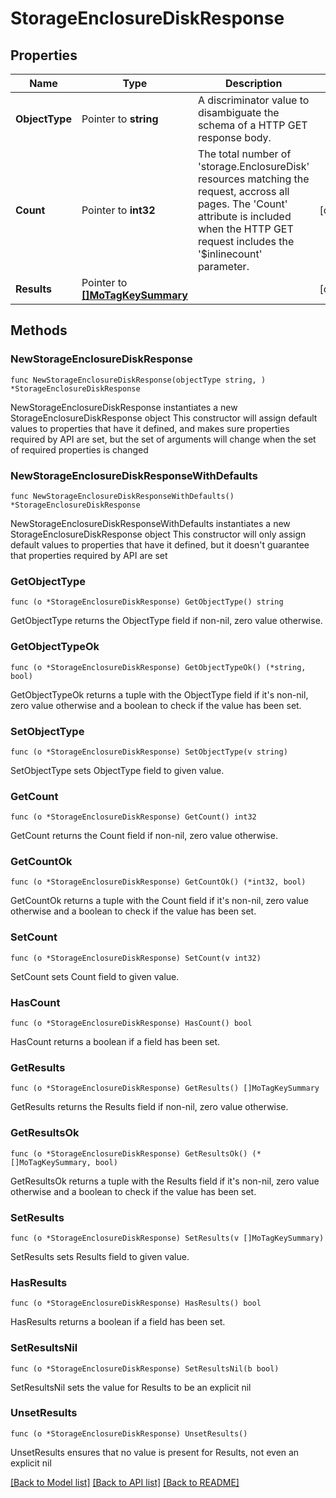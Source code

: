 # StorageEnclosureDiskResponse

## Properties

Name | Type | Description | Notes
------------ | ------------- | ------------- | -------------
**ObjectType** | Pointer to **string** | A discriminator value to disambiguate the schema of a HTTP GET response body. | 
**Count** | Pointer to **int32** | The total number of &#39;storage.EnclosureDisk&#39; resources matching the request, accross all pages. The &#39;Count&#39; attribute is included when the HTTP GET request includes the &#39;$inlinecount&#39; parameter. | [optional] 
**Results** | Pointer to [**[]MoTagKeySummary**](mo.TagKeySummary.md) |  | [optional] 

## Methods

### NewStorageEnclosureDiskResponse

`func NewStorageEnclosureDiskResponse(objectType string, ) *StorageEnclosureDiskResponse`

NewStorageEnclosureDiskResponse instantiates a new StorageEnclosureDiskResponse object
This constructor will assign default values to properties that have it defined,
and makes sure properties required by API are set, but the set of arguments
will change when the set of required properties is changed

### NewStorageEnclosureDiskResponseWithDefaults

`func NewStorageEnclosureDiskResponseWithDefaults() *StorageEnclosureDiskResponse`

NewStorageEnclosureDiskResponseWithDefaults instantiates a new StorageEnclosureDiskResponse object
This constructor will only assign default values to properties that have it defined,
but it doesn't guarantee that properties required by API are set

### GetObjectType

`func (o *StorageEnclosureDiskResponse) GetObjectType() string`

GetObjectType returns the ObjectType field if non-nil, zero value otherwise.

### GetObjectTypeOk

`func (o *StorageEnclosureDiskResponse) GetObjectTypeOk() (*string, bool)`

GetObjectTypeOk returns a tuple with the ObjectType field if it's non-nil, zero value otherwise
and a boolean to check if the value has been set.

### SetObjectType

`func (o *StorageEnclosureDiskResponse) SetObjectType(v string)`

SetObjectType sets ObjectType field to given value.


### GetCount

`func (o *StorageEnclosureDiskResponse) GetCount() int32`

GetCount returns the Count field if non-nil, zero value otherwise.

### GetCountOk

`func (o *StorageEnclosureDiskResponse) GetCountOk() (*int32, bool)`

GetCountOk returns a tuple with the Count field if it's non-nil, zero value otherwise
and a boolean to check if the value has been set.

### SetCount

`func (o *StorageEnclosureDiskResponse) SetCount(v int32)`

SetCount sets Count field to given value.

### HasCount

`func (o *StorageEnclosureDiskResponse) HasCount() bool`

HasCount returns a boolean if a field has been set.

### GetResults

`func (o *StorageEnclosureDiskResponse) GetResults() []MoTagKeySummary`

GetResults returns the Results field if non-nil, zero value otherwise.

### GetResultsOk

`func (o *StorageEnclosureDiskResponse) GetResultsOk() (*[]MoTagKeySummary, bool)`

GetResultsOk returns a tuple with the Results field if it's non-nil, zero value otherwise
and a boolean to check if the value has been set.

### SetResults

`func (o *StorageEnclosureDiskResponse) SetResults(v []MoTagKeySummary)`

SetResults sets Results field to given value.

### HasResults

`func (o *StorageEnclosureDiskResponse) HasResults() bool`

HasResults returns a boolean if a field has been set.

### SetResultsNil

`func (o *StorageEnclosureDiskResponse) SetResultsNil(b bool)`

 SetResultsNil sets the value for Results to be an explicit nil

### UnsetResults
`func (o *StorageEnclosureDiskResponse) UnsetResults()`

UnsetResults ensures that no value is present for Results, not even an explicit nil

[[Back to Model list]](../README.md#documentation-for-models) [[Back to API list]](../README.md#documentation-for-api-endpoints) [[Back to README]](../README.md)


